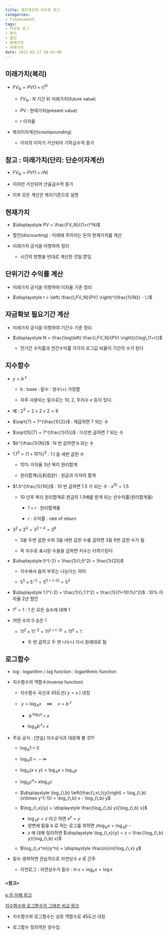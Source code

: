 ```yaml
---
title: 복리계산과 지수와 로그
categories: 
- financemath
tags:
- 지수와 로그
- 복리
- 할인
- 현재가치
- 미래가치
date: 2022-03-17 10:54:00
---
```


## 미래가치(복리)

- $FV_N = PV(1+r)^N$

    - $FV_N$ : $N$ 기간 뒤 미래가치(future value)

    - $PV$ : 현재가치(present value)

    - $r$ 이자율

- 복리이자계산(coumpounding)

    - 이자의 이자가 가산되어 기하급수적 증가

## 참고 : 미래가치(단리: 단순이자계산)

- $FV_N = PV(1+rN)$

- 이자만 가산되어 산술급수적 증가

- 이후 모든 계산은 복리기준으로 설명

## 현재가치

- $\displaystyle PV = \frac{FV_N}{(1+r)^N}$

- 할인(discounting) : 미래에 주어지는 돈의 현재가치를 계산

- 미래가치 공식을 이항하여 정리

    - 시간의 방향을 반대로 계산한 것일 뿐임

## 단위기간 수익률 계산

- 미래가치 공식을 이항하여 이자율 기준 정리

- $\displaystyle r = \left( \frac{\;FV_N}{PV} \right)^{\frac{1}{N}} - \;1$

## 자금확보 필요기간 계산

- 미래가치 공식을 이항하여 기간수 기준 정리

- $\displaystyle N = \frac{\log\left( \frac{\;FV_N}{PV} \right)}{\log\,(1+r)}$

    - 전기간 수익률과 연간수익률 각각의 로그값 비율이 기간의 수가 된다

## 지수함수

- $y = b^{\;x}$
    - b : base : 밑수 : 양수(+) 가정함

    - 자주 사용되는 밑수로는 10, 2, 무리수 $e$ 등이 있다.

- 예 : $2^3 = 2 \times 2 \times 2 = 8$

- $\sqrt{7} = 7^{\frac{1}{2}}$ : 제곱하면 7 되는 수

- $\sqrt[5]{7} = 7^{\frac{1}{5}}$ : 다섯번 곱하면 7 되는 수

- $b^{\frac{1}{N}}$ : N 번 곱하면 b 되는 수

- $1.1^3 = (1+10\%)^3$ : 1.1 을 세번 곱한 수

    - 10% 이자율 3년 복리 원리합계       

    - 원리합계(元利合計) : 원금과 이자의 합계  
        
      
- $1.5^{\frac{1}{10}}$ : 10 번 곱하면 1.5 가 되는 수 : $x^{10} = 1.5$

    - 10 년후 복리 원리합계로 원금의 1.5배를 받게 되는 년수익률(원리합계율)

        - $1+r$ : 원리합계율
        
        - $r$ : 수익률 : rate of return        

- $3^2 \times 3^4 = 3^{2+4} = 3^6$

    - 3을 두번 곱한 수와 3을 네번 곱한 수를 곱하면 3을 6번 곱한 수가 됨

    - 즉 지수로 표시된 수들을 곱하면 지수는 더하기된다

- $\displaystyle 5^{-2} = \frac{1}{\;5^2} = \frac{1}{25}$

    - 지수에서 음의 부호는 나눈다는 의미
    
    - $5^5\times5^{-2} = 5^{5+(-2)} = 5^3$

- $\displaystyle 1.1^{-2} = \frac{1}{\;1.1^2} = \frac{1}{(1+10\%)^2}$ : 10% 이자율 2년 할인

- $1^x = 1$ : 1 은 모든 승수에 대해 1

- 어떤 수의 0 승은 1

    - $11^2\times11^{-2} = 11^{2+(-2)} = 11^0 = 1$

        - 두 번 곱하고 두 번 나누니 다시 원래대로 됨

## 로그함수

- log : logarithm / log function : logarithmic function 

- 지수함수의 역함수(inverse function)   

    - 지수함수 곡선과 45도선($\;y=x\;$) 대칭

    - $\;y = \log_{\,b}{x} \quad \Longleftrightarrow \quad x = b^{\;y}$

        - $\;b^{\;\log_{\,b}{x}} \,= \;x$
    
        - $\log_{\,b}{b^{\,x}} = \;x$

- 주요 공식 : [연습] 지수공식과 대응해 볼 것!!!

    - $\log_{\,b} 1 \;=\; 0$
    - $\log_{\,b} 0 \;=\; -\infty$    
    - $\log_{\,b} (x\times y) = \log_{\,b} x + \log_{\,b} y$
    - $\log_{\,b}{c^x} = \;x\log_{\,b} c$
    - $\displaystyle \log_{\,b} \left(\frac{\;x\;}{y}\right) = \log_{\,b} (x\times y^{-1}) = \log_{\,b} x - \log_{\,b} y$
    - $\log_{\,x}{y} = \displaystyle \frac{\log_{\,b} y}{\log_{\,b} x}$

        - $\log_{\,x}{y} = z$ 라고 하면 $x^z = y$
        - 양변에 밑을 b 로 하는 로그를 취하면 $z \log_{\,b} x = \log_{\,b} y$        - 
        - $z$ 에 대해 정리하면 $\displaystyle \log_{\,x}{y} = z = \frac{\log_{\,b} y}{\log_{\,b} x}$

    - $\log_{\,x^m}{y^n} = \displaystyle \frac{n}{m}\log_{\,x} y$
    

- 밑수 생략하면 관습적으로 자연상수 $e$ 로 간주

    - 자연로그 : 자연상수가 밑수 : $\ln x = \log_e x = \log x$

#### <참고> 

[e 의 이해 링크](https://courses.lumenlearning.com/boundless-algebra/chapter/the-real-number-e/#:~:text=The%20number%20e%20%2C%20sometimes%20called,(1)%3D0%20%E2%81%A1%20.)

[지수함수와 로그함수의 그래프 비교 링크](https://www.geogebra.org/calculator/en5bac8j)

- 지수함수와 로그함수는 상호 역함수로 45도선 대칭

- 로그함수 정의역은 양수임
